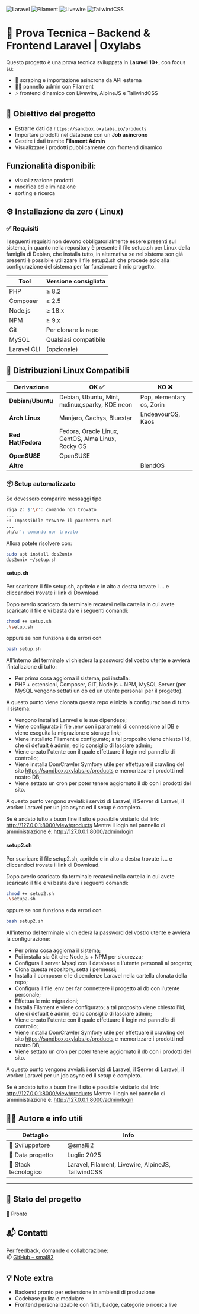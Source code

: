 
![Laravel](https://img.shields.io/badge/Laravel-10.0-red.svg)
![Filament](https://img.shields.io/badge/Filament-Admin-blue.svg)
![Livewire](https://img.shields.io/badge/Livewire-Ready-green.svg)
![TailwindCSS](https://img.shields.io/badge/TailwindCSS-3.x-teal.svg)

# 🧪 Prova Tecnica – Backend & Frontend Laravel | Oxylabs

Questo progetto è una prova tecnica sviluppata in **Laravel 10+**, con focus su:
- 🧱 scraping e importazione asincrona da API esterna
- 🧑‍💻 pannello admin con Filament
- ⚡ frontend dinamico con Livewire, AlpineJS e TailwindCSS

## 🧠 Obiettivo del progetto

- Estrarre dati da `https://sandbox.oxylabs.io/products`
- Importare prodotti nel database con un **Job asincrono**
- Gestire i dati tramite **Filament Admin**
- Visualizzare i prodotti pubblicamente con frontend dinamico

## Funzionalità disponibili:

- visualizzazione prodotti
- modifica ed eliminazione
- sorting e ricerca

## ⚙️ Installazione da zero ( Linux)

### ✅ Requisiti

I seguenti requisiti non devono obbligatorialmente essere presenti sul sistema, in quanto nella repository è presente il file setup.sh per Linux della famiglia di Debian, che installa tutto, in alternativa se nel sistema son già presenti è possibile utilizzare il file setup2.sh che procede solo alla configurazione del sistema per far funzionare il mio progetto.

| Tool         | Versione consigliata |
|--------------|----------------------|
| PHP          | ≥ 8.2                |
| Composer     | ≥ 2.5                |
| Node.js      | ≥ 18.x               |
| NPM          | ≥ 9.x                |
| Git          | Per clonare la repo |
| MySQL  | Qualsiasi compatibile |
| Laravel CLI  | (opzionale)          |

## 🐧 Distribuzioni Linux Compatibili 

| Derivazione | OK ✅ | KO ❌ |
|---|---|---|
| **Debian/Ubuntu** | Debian, Ubuntu, Mint, mxlinux,sparky, KDE neon | Pop, elementary os, Zorin |
| **Arch Linux** | Manjaro, Cachys, Bluestar | EndeavourOS, Kaos |
| **Red Hat/Fedora** | Fedora, Oracle Linux, CentOS, Alma Linux, Rocky OS | |
| **OpenSUSE** | OpenSUSE | |
| **Altre** | | BlendOS |


### 📦 Setup automatizzato

Se dovessero comparire messaggi tipo
```BASH
riga 2: $'\r': comando non trovato
...
E: Impossibile trovare il pacchetto curl
...
php\r': comando non trovato
```
Allora potete risolvere con:
```BASH
sudo apt install dos2unix
dos2unix ~/setup.sh
```

#### setup.sh

Per scaricare il file setup.sh, apritelo e in alto a destra trovate i ... e cliccandoci trovate il link di Download.

Dopo averlo scaricato da terminale recatevi nella cartella in cui avete scaricato il file e vi basta dare i seguenti comandi:
```BASH
chmod +x setup.sh
.\setup.sh
```
oppure se non funziona e da errori con
```BASH
bash setup.sh
```
All'interno del terminale vi chiederà la password del vostro utente e avvierà l'intallazione di tutto:
- Per prima cosa aggiorna il sistema, poi installa:
- PHP + estensioni, Composer, GIT, Node.js + NPM, MySQL Server (per MySQL vengono settati un db ed un utente personali per il progetto).

A questo punto viene clonata questa repo e inizia la configurazione di tutto il sistema:
- Vengono installati Laravel e le sue dipendeze;
- Viene configurato il file .env con i parametri di connessione al DB e viene eseguita la migrazione e storage link;
- Viene installato Filament e configurato; a tal proposito viene chiesto l'id, che di defualt è admin, ed io consiglio di lasciare admin;
- Viene creato l'utente con il quale effettuare il login nel pannello di controllo;
- Viene installa DomCrawler Symfony utile per effettuare il crawling del sito https://sandbox.oxylabs.io/products e memorizzare i prodotti nel nostro DB;
- Viene settato un cron per poter tenere aggiornato il db con i prodotti del sito.

A questo punto vengono avviati: i servizi di Laravel, il Server di Laravel, il worker Laravel per un job async ed il setup è completo.

Se è andato tutto a buon fine il sito è possibile visitarlo dal link: http://127.0.0.1:8000/view/products
Mentre il login nel pannello di amministrazione è: http://127.0.0.1:8000/admin/login

#### setup2.sh

Per scaricare il file setup2.sh, apritelo e in alto a destra trovate i ... e cliccandoci trovate il link di Download.

Dopo averlo scaricato da terminale recatevi nella cartella in cui avete scaricato il file e vi basta dare i seguenti comandi:
```BASH
chmod +x setup2.sh
.\setup2.sh
```
oppure se non funziona e da errori con
```BASH
bash setup2.sh
```
All'interno del terminale vi chiederà la password del vostro utente e avvierà la configurazione:
- Per prima cosa aggiorna il sistema;
- Poi installa sia Git che Node.js + NPM per sicurezza;
- Configura il server Mysql con il database e l'utente personali al progetto;
- Clona questa repository, setta i permessi;
- Installa il composer e le dipendenze Laravel nella cartella clonata della repo;
- Configura il file .env per far connettere il progetto al db con l'utente personale;
- Effettua le mie migrazioni;
- Installa Filament e viene configurato; a tal proposito viene chiesto l'id, che di defualt è admin, ed io consiglio di lasciare admin;
- Viene creato l'utente con il quale effettuare il login nel pannello di controllo;
- Viene installa DomCrawler Symfony utile per effettuare il crawling del sito https://sandbox.oxylabs.io/products e memorizzare i prodotti nel nostro DB;
- Viene settato un cron per poter tenere aggiornato il db con i prodotti del sito.

A questo punto vengono avviati: i servizi di Laravel, il Server di Laravel, il worker Laravel per un job async ed il setup è completo.

Se è andato tutto a buon fine il sito è possibile visitarlo dal link: http://127.0.0.1:8000/view/products
Mentre il login nel pannello di amministrazione è: http://127.0.0.1:8000/admin/login

## 👨‍💻 Autore e info utili

| Dettaglio            | Info                                  |
|----------------------|----------------------------------------|
| 👤 Sviluppatore       | [@smal82](https://github.com/smal82)   |
| 📅 Data progetto      | Luglio 2025                            |
| 🔧 Stack tecnologico  | Laravel, Filament, Livewire, AlpineJS, TailwindCSS |
---

## 🚧 Stato del progetto

🧪 Pronto

## 📬 Contatti

Per feedback, domande o collaborazione:  
📫 [GitHub – smal82](https://github.com/smal82)

## 💡 Note extra

- Backend pronto per estensione in ambienti di produzione
- Codebase pulita e modulare
- Frontend personalizzabile con filtri, badge, categorie o ricerca live
